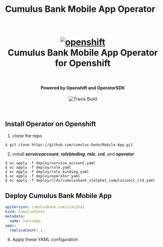 # Cumulus Bank Mobile App Operator
<h1 align="center">
  <br>
  <a href="https://github.com/SaifRehman/mongo-rest-operator"><img src="https://thumbor.forbes.com/thumbor/960x0/https%3A%2F%2Fblogs-images.forbes.com%2Fjanakirammsv%2Ffiles%2F2018%2F05%2Frh-os.jpg" alt="openshift" width="IBM"></a>
  <br>
      Cumulus Bank Mobile App Operator for Openshift
  <br>
  <br>
</h1>

<h4 align="center">Powered by Openshift and OperatorSDK</h4>

<p align="center">
  <a>
    <img src="https://img.shields.io/travis/keppel/lotion/master.svg"
         alt="Travis Build">
  </a>
</p>
<br>

## Install Operator on Openshift

1. clone the repo
```
$ git clone https://github.com/cumulus-bank/Mobile-App.git
```
2. install ***serviceaccount***, ***rolebinding***, ***role***, ***crd***, and ***operator***
```
$ oc apply -f deploy/service_account.yaml
$ oc apply -f deploy/role.yaml
$ oc apply -f deploy/role_binding.yaml
$ oc apply -f deploy/operator.yaml
$ oc apply -f deploy/crds/cumulusbank_v1alpha1_cumulusionic_crd.yaml
```
## Deploy Cumulus Bank Mobile App
``` YAML
apiVersion: cumulusbank.com/v1alpha1
kind: CumulusIonic
metadata:
  name: ionicapp
spec:
  replicaCount: 1
```
4. Apply these YAML configuration